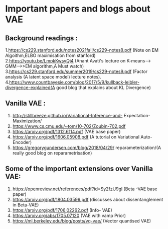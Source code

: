 # Important papers and blogs about VAE 

## Background readings :<br/>

1.https://cs229.stanford.edu/notes2021fall/cs229-notes8.pdf (Note on EM Algoithm,ELBO maximisation from stanford)<br/>
2.https://youtu.be/LmpkKwsyQj4 (Anant Avati's lecture on K-means--> GMM-->>EM algorithm,A Must watch)<br/>
3.https://cs229.stanford.edu/summer2019/cs229-notes9.pdf (Factor analysis (A latent space model) lecture notes).<br/>
4.https://www.countbayesie.com/blog/2017/5/9/kullback-leibler-divergence-explained(A good blog that explains about KL Divergence)<br/>

## Vanilla VAE :

1. http://stillbreeze.github.io/Variational-Inference-and-
Expectation-Maximization/
2. https://www.cs.cmu.edu/~tom/10-702/Zoubin-702.pdf
3. https://arxiv.org/pdf/1312.6114.pdf (VAE base paper)
4. https://arxiv.org/pdf/1606.05908.pdf (A tutorial on Variational Auto-Encoder)
5. https://gregorygundersen.com/blog/2018/04/29/
reparameterization/(A really good blog on reparametrisation)


## Some of the important extensions over Vanilla VAE:

1. https://openreview.net/references/pdf?id=Sy2fzU9gl (Beta -VAE base paper)
2. https://arxiv.org/pdf/1804.03599.pdf (discusses about dissentanglement in Beta-VAE)
3. https://arxiv.org/pdf/1706.02262.pdf (Info- VAE)
4. https://arxiv.org/abs/1705.07120 (VAE with vamp Prior)
5. https://ml.berkeley.edu/blog/posts/vq-vae/ (Vector quantised VAE)







<!---

# Important papers and blogs about GAN

-https://vincentherrmann.github.io/blog/wasserstein/
- https://www.alexirpan.com/2017/02/22/wasserstein-gan.html
- Connecting Generative Adversarial Networks and Actor-Critic Methods(https://arxiv.org/abs/1610.01945)
- InfoGAN:(https://arxiv.org/abs/1606.03657)
- Generative Adversarial Networks(https://arxiv.org/abs/1406.2661)
- Adversarial Feature Learning(https://arxiv.org/abs/1605.09782)
- GAN vs Actor Critic (https://www.quora.com/How-is-the-GAN-different-from-the-actor-critic-method-in-reinforcement-learning)
--->
